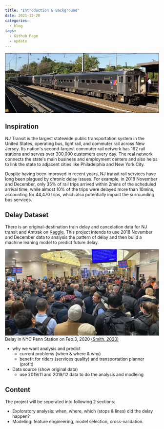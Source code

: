 ```yaml
---
title: "Introduction & Background"
date: 2021-12-20
categories:
  - blog
tags:
  - Github Page
  - update
---
```


![NJ_Transit_Amtrak](https://raw.githubusercontent.com/penelope0318/Amtrak_Train_Delay/master/assets/images/us_njtransit_nec.jpeg)




## Inspiration
NJ Transit is the largest statewide public transportation system in the United States, operating bus, light rail, and commuter rail across New Jersey. Its nation's second-largest commuter rail network has 162 rail stations and serves over 300,000 customers every day. The real network connects the state's main business and employment centers and also helps to link the state to adjacent cities like Philadelphia and New York City. 

Despite having been improved in recent years, NJ transit rail services have long been plagued by chronic delay issues. For example, in 2018 November and December, only 35% of rail trips arrived within 2mins of the scheduled arrival time, while almost 10% of the trips were delayed more than 10mins, accounting for 44,470 trips, which also potentially impact the surrounding bus services.
 

## Delay Dataset
There is an original-destination train delay and cancelation data for NJ transit and Amtrak on <a href="https://www.kaggle.com/pranavbadami/nj-transit-amtrak-nec-performance?select=2018_11.csv">Kaggle</a>. This project intends to use 2018 November and December data to analysis the pattern of delay and then build a machine leaning model to predict future delay. 

![NJ_Transit_Amtrak](https://raw.githubusercontent.com/penelope0318/Amtrak_Train_Delay/master/assets/images/penn-station-delays.jpeg)
Delay in NYC Penn Station on Feb.3, 2020 <a href="https://pix11.com/news/local-news/manhattan/nearly-3-hour-delays-massive-crowds-continue-at-penn-station/">(Smith, 2020)</a>

- why we want analysis and predict
  - current problems (when & where & why)
  - benefit for riders (services quality) and transportation planner (profit)
- Data source (show original data)
  - use 2019/11 and 2019/12 data to do the analysis and modleing 

## Content
The project will be seperated into following 2 sections:
- Exploratory analysis: when, where, which (stops & lines) did the delay happen? 
- Modeling: feature engineering, model selection, cross-validation. 

  

